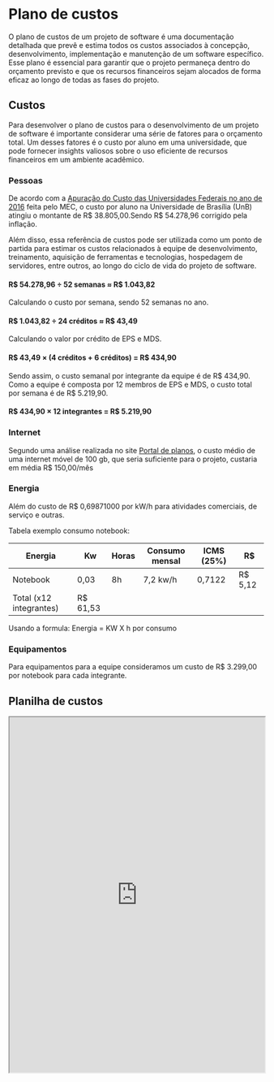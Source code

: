 # Plano de custos

O plano de custos de um projeto de software é uma documentação detalhada que prevê e estima todos os custos associados à concepção, desenvolvimento, implementação e manutenção de um software específico. Esse plano é essencial para garantir que o projeto permaneça dentro do orçamento previsto e que os recursos financeiros sejam alocados de forma eficaz ao longo de todas as fases do projeto.

## Custos

Para desenvolver o plano de custos para o desenvolvimento de um projeto de software é importante considerar uma série de fatores para o orçamento total. Um desses fatores é o custo por aluno em uma universidade, que pode fornecer insights valiosos sobre o uso eficiente de recursos financeiros em um ambiente acadêmico.

### Pessoas
De acordo com a [Apuração do Custo das Universidades Federais no ano de 2016](http://www.forplad.andifes.org.br/sites/default/files/forplad/comissaoplanejamento/NT_04-2018_e_anexos_-_apura%C3%A7%C3%A3o_do_custo_das_universidades.pdf) feita pelo MEC,  o custo por aluno na Universidade de Brasília (UnB) atingiu o montante de R$ 38.805,00.Sendo R$ 54.278,96 corrigido pela inflação.

Além disso, essa referência de custos pode ser utilizada como um ponto de partida para estimar os custos relacionados à equipe de desenvolvimento, treinamento, aquisição de ferramentas e tecnologias, hospedagem de servidores, entre outros, ao longo do ciclo de vida do projeto de software.

#### R$ 54.278,96 ÷ 52 semanas ≈ R$ 1.043,82

Calculando o custo por semana, sendo 52 semanas no ano.

#### R$ 1.043,82 ÷ 24 créditos ≈ R$ 43,49

Calculando o valor por crédito de EPS e MDS.

#### R$ 43,49 × (4 créditos + 6 créditos) = R$ 434,90

Sendo assim, o custo semanal por integrante da equipe é de R$ 434,90. Como a equipe é composta por 12 membros de EPS e MDS, o custo total por semana é de R$ 5.219,90.

#### R$ 434,90 × 12 integrantes = R$ 5.219,90

### Internet
Segundo uma análise realizada no site [Portal de planos](https://portaldeplanos.com.br), o custo médio de uma internet móvel de 100 gb, que seria suficiente para o projeto, custaria em média R$ 150,00/mês

### Energia
Além do custo de R$ 0,69871000 por kW/h para atividades comerciais, de serviço e outras.

Tabela exemplo consumo notebook:

| Energia | Kw | Horas | Consumo mensal | ICMS (25%) | R$ |
| ----- | ---- | ---- | ---- | ---- | ---- |
| Notebook | 0,03 | 8h | 7,2 kw/h | 0,7122 | R$ 5,12 |
| Total (x12 integrantes) | R$ 61,53 |


Usando a formula: 
Energia = KW X h por consumo

### Equipamentos
Para equipamentos para a equipe consideramos um custo de R$ 3.299,00 por notebook para cada integrante.

## Planilha de custos
<iframe width=100% height=700 src="https://docs.google.com/spreadsheets/d/e/2PACX-1vS1ntZFNGo6Mu4eVWV3TNgZAS5n4-ErwNRnIT99V4OcL8cF9SpjqZWYzVZgGQ0R8hXR4qwDwD2TM0Ma/pubhtml?gid=0&amp;single=true&amp;widget=true&amp;headers=false"></iframe>
